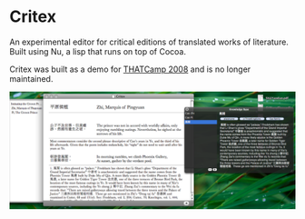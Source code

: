 Critex
======

An experimental editor for critical editions of translated works of literature. Built using Nu, a lisp that runs on top of Cocoa.

Critex was built as a demo for [THATCamp 2008](http://chnm2008.thatcamp.org/category/proceedings-of-thatcamp/) and is no longer maintained.

![Screenshot](critex.png)


